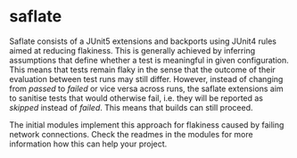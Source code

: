 # saflate

Saflate consists of a JUnit5 extensions and backports using JUnit4 rules aimed at reducing flakiness. This is generally achieved by inferring assumptions that define whether a test is meaningful in given configuration. This means that tests remain flaky in the sense that the outcome of their evaluation between test runs may still differ. However, instead of changing from *passed* to *failed* or vice versa across runs, the saflate extensions aim to sanitise tests that would otherwise fail, i.e. they will be reported as *skipped* instead of *failed*. This means that builds can still proceed. 

The initial modules implement this approach for flakiness caused by failing network connections. Check the readmes in the modules for more information how this can help your project.

